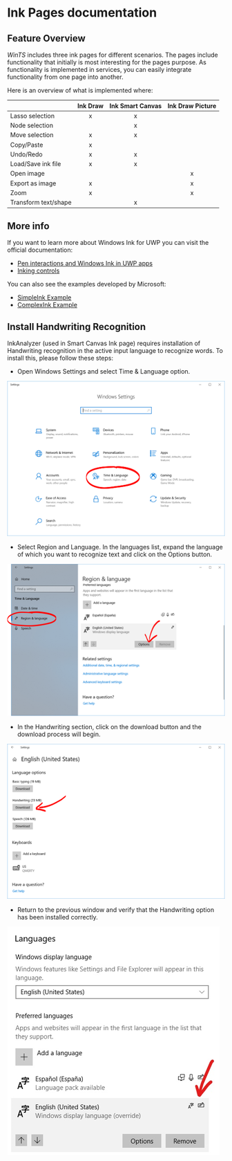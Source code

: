 # Ink Pages documentation

## Feature Overview

*WinTS* includes three ink pages for different scenarios. The pages  include functionality that initially is most interesting for the pages purpose. As functionality is implemented in services, you can easily integrate functionality from one page into another.

Here is an overview of what is implemented where:

| |Ink Draw|Ink Smart Canvas|Ink Draw Picture|
|:--|:---:|:---:|:---:|
|Lasso selection|x|x| |
|Node selection||x||
|Move selection|x|x| |
|Copy/Paste|x| | ||
|Undo/Redo|x|x||
|Load/Save ink file|x|x|
|Open image|||x|
|Export as image|x| |x|
|Zoom|x ||x|
|Transform text/shape||x|

## More info

If you want to learn more about Windows Ink for UWP you can visit the official documentation:

- [Pen interactions and Windows Ink in UWP apps](https://docs.microsoft.com/windows/uwp/design/input/pen-and-stylus-interactions)
- [Inking controls](https://docs.microsoft.com/windows/uwp/design/controls-and-patterns/inking-controls)

You can also see the examples developed by Microsoft:

- [SimpleInk Example](https://github.com/Microsoft/Windows-universal-samples/tree/master/Samples/SimpleInk)
- [ComplexInk Example](https://github.com/Microsoft/Windows-universal-samples/tree/master/Samples/ComplexInk)

## Install Handwriting Recognition

InkAnalyzer (used in Smart Canvas Ink page) requires installation of Handwriting recognition in the active input language to recognize words. To install this, please follow these steps:

- Open Windows Settings and select Time & Language option.

![Screenshot of Windows Settings main page showing the Time and Language option](../resources/ink/windows-settings.png)

- Select Region and Language. In the languages list, expand the language of which you want to recognize text and click on the Options button.

![Screenshot of the Region and Language settings page highlighting the Options button](../resources/ink/region-and-language.png)

- In the Handwriting section, click on the download button and the download process will begin.

![Screenshot highlighting the appropriate Download button](../resources/ink/handwriting-download.png)

- Return to the previous window and verify that the Handwriting option has been installed correctly.

![Screenshot showing indication that handwriting support is installed](../resources/ink/handwriting-installed.png)
